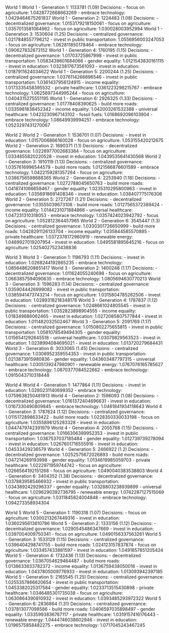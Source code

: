 
World 1
World 1 - Generation 1: 1133781 (1.09)
          Decisions:
          - focus on agriculture: 1.0428772668663269
          - embrace technology: 1.0429464675261837
World 1 - Generation 2: 1224483 (1.08)
          Decisions:
          - decentralized governance: 1.0153179218150061
          - focus on agriculture: 1.0357013581064962
          - focus on agriculture: 1.030028003952994
World 1 - Generation 3: 1530604 (1.25)
          Decisions:
          - centralized governance: 1.0217848557796212
          - invest in public transportation: 1.0556956003247053
          - focus on agriculture: 1.062811850178464
          - embrace technology: 1.090627832673152
World 1 - Generation 4: 1760195 (1.15)
          Decisions:
          - decentralized governance: 1.01703725867998
          - invest in public transportation: 1.0583439601684066
          - gender equality: 1.0121543830161115
          - invest in education: 1.0323817673561093
          - invest in education: 1.0187911624034622
World 1 - Generation 5: 2200244 (1.25)
          Decisions:
          - centralized governance: 1.0376114266696546
          - invest in public transportation: 1.0361437956124915
          - income equality: 1.0173335458395532
          - private healthcare: 1.0361223298215767
          - embrace technology: 1.0625697344995244
          - focus on agriculture: 1.0404315275551195
World 1 - Generation 6: 2926325 (1.33)
          Decisions:
          - centralized governance: 1.01778408390625
          - build more roads: 1.0335981838452342
          - income equality: 1.042003261532388
          - universal healthcare: 1.0423230967143102
          - fossil fuels: 1.0168692096103904
          - embrace technology: 1.08649939994251
          - embrace technology: 1.0523297431270067

World 2
World 2 - Generation 1: 1536701 (1.07)
          Decisions:
          - invest in education: 1.0157006866160028
          - focus on agriculture: 1.053155420212675
World 2 - Generation 2: 1690371 (1.1)
          Decisions:
          - decentralized governance: 1.0226977002683384
          - focus on agriculture: 1.0334855820220528
          - invest in education: 1.0439535641430568
World 2 - Generation 3: 1910119 (1.13)
          Decisions:
          - centralized governance: 1.0357616996544579
          - build more roads: 1.0121566876601589
          - embrace technology: 1.0422159281357264
          - focus on agriculture: 1.0386756598688365
World 2 - Generation 4: 2253940 (1.18)
          Decisions:
          - centralized governance: 1.0272788045650763
          - build more roads: 1.0418741066659467
          - gender equality: 1.0235310295800963
          - invest in education: 1.0356918691408346
          - invest in education: 1.038407775176306
World 2 - Generation 5: 2727267 (1.21)
          Decisions:
          - decentralized governance: 1.03555039673108
          - build more roads: 1.0127565372389424
          - income equality: 1.0144231071884866
          - universal healthcare: 1.047231310318053
          - embrace technology: 1.0357424023942792
          - focus on agriculture: 1.052812364457965
World 2 - Generation 6: 3545447 (1.3)
          Decisions:
          - centralized governance: 1.0330301726650999
          - build more roads: 1.0428291126133704
          - income equality: 1.035844585570885
          - private healthcare: 1.0372378172960919
          - renewable energy: 1.0469927019207954
          - invest in education: 1.0495581895645216
          - focus on agriculture: 1.0254027523438836

World 3
World 3 - Generation 1: 1196793 (1.11)
          Decisions:
          - invest in education: 1.0268244192865235
          - embrace technology: 1.0856486208651417
World 3 - Generation 2: 1400248 (1.17)
          Decisions:
          - decentralized governance: 1.011624055240698
          - focus on agriculture: 1.0663857594090635
          - embrace technology: 1.0805694630770213
World 3 - Generation 3: 1596283 (1.14)
          Decisions:
          - centralized governance: 1.0359044426999082
          - invest in public transportation: 1.0385941473743214
          - focus on agriculture: 1.0315804785262506
          - invest in education: 1.0289318218348178
World 3 - Generation 4: 1787837 (1.12)
          Decisions:
          - centralized governance: 1.0248661024805545
          - invest in public transportation: 1.0352823898904555
          - income equality: 1.018349686062465
          - invest in education: 1.0272085807577844
          - invest in education: 1.011482032502467
World 3 - Generation 5: 2091769 (1.17)
          Decisions:
          - centralized governance: 1.0150802275655815
          - invest in public transportation: 1.0581078549494305
          - gender equality: 1.0156541292645518
          - universal healthcare: 1.03079829563523
          - invest in education: 1.0238994084695021
          - invest in education: 1.013720279684431
World 3 - Generation 6: 3033065 (1.45)
          Decisions:
          - centralized governance: 1.0306952359554353
          - invest in public transportation: 1.0213873915980836
          - gender equality: 1.043603487797315
          - universal healthcare: 1.0305139247980901
          - renewable energy: 1.0767076165785627
          - embrace technology: 1.0870377084522662
          - embrace technology: 1.0915043710318448

World 4
World 4 - Generation 1: 1477864 (1.11)
          Decisions:
          - invest in education: 1.0280231140699352
          - embrace technology: 1.0759638250481913
World 4 - Generation 2: 1596093 (1.08)
          Decisions:
          - decentralized governance: 1.0161372404696631
          - invest in education: 1.0167330490809845
          - embrace technology: 1.0461841934118643
World 4 - Generation 3: 1787624 (1.12)
          Decisions:
          - centralized governance: 1.0115172898633422
          - build more roads: 1.0228350330033198
          - focus on agriculture: 1.0355896125283328
          - invest in education: 1.0447479742391979
World 4 - Generation 4: 2055768 (1.15)
          Decisions:
          - centralized governance: 1.0166306389952353
          - invest in public transportation: 1.0367537037185484
          - gender equality: 1.012739739278094
          - invest in education: 1.0267601716555916
          - invest in education: 1.04533429236579
World 4 - Generation 5: 2466922 (1.2)
          Decisions:
          - decentralized governance: 1.0252575672026893
          - build more roads: 1.047214269193998
          - gender equality: 1.0134619985059703
          - private healthcare: 1.0222971959744742
          - focus on agriculture: 1.0266564192151268
          - focus on agriculture: 1.0490040383538803
World 4 - Generation 6: 3404352 (1.38)
          Decisions:
          - decentralized governance: 1.0378839585466932
          - invest in public transportation: 1.0343892429296337
          - gender equality: 1.0328803238939899
          - universal healthcare: 1.0296290392736795
          - renewable energy: 1.0742287127515069
          - focus on agriculture: 1.0311845824004848
          - embrace technology: 1.094273358934304

World 5
World 5 - Generation 1: 1190318 (1.07)
          Decisions:
          - focus on agriculture: 1.0300213267449316
          - invest in education: 1.0360295613610786
World 5 - Generation 2: 1333156 (1.12)
          Decisions:
          - decentralized governance: 1.0290545486347669
          - invest in education: 1.0397004009750341
          - focus on agriculture: 1.0490156337563261
World 5 - Generation 3: 1533129 (1.15)
          Decisions:
          - centralized governance: 1.0396404298741755
          - build more roads: 1.024123157837874
          - focus on agriculture: 1.033457433881597
          - invest in education: 1.0491857851205424
World 5 - Generation 4: 1732436 (1.13)
          Decisions:
          - decentralized governance: 1.0367054629464487
          - build more roads: 1.0138633633782372
          - income equality: 1.0136759438050016
          - invest in education: 1.0437805009776933
          - invest in education: 1.013093942397185
World 5 - Generation 5: 2165545 (1.25)
          Decisions:
          - centralized governance: 1.0255357866620654
          - invest in public transportation: 1.0453382025317584
          - gender equality: 1.0233713515430898
          - private healthcare: 1.0346485301735038
          - focus on agriculture: 1.0630864390810932
          - invest in education: 1.0393485293972322
World 5 - Generation 6: 2836864 (1.31)
          Decisions:
          - centralized governance: 1.037813077098586
          - build more roads: 1.0406597035898497
          - gender equality: 1.0335993836767117
          - private healthcare: 1.0319157416176443
          - renewable energy: 1.0444746038602946
          - invest in education: 1.0196575858482275
          - embrace technology: 1.0717045243467245

